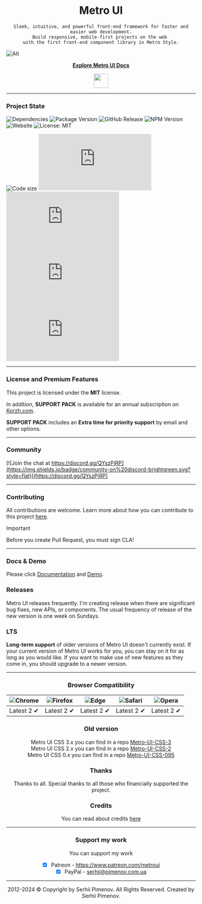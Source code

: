 <div align="center">
  <h1 align="center">Metro UI</h1>

    Sleek, intuitive, and powerful front-end framework for faster and easier web development.
    Build responsive, mobile-first projects on the web 
    with the first front-end component library in Metro Style.
</div>

![Alt](https://repobeats.axiom.co/api/embed/75c6aba3d69c314c78727354cc6082e916ad1297.svg "Repobeats analytics image")


<p align="center">
    <a href="https://docs-new.metroui.org.ua/"><strong>Explore Metro UI Docs</strong></a>
</p>

<p align="center">
<a href="https://www.patreon.com/metroui">
	<img src="https://c5.patreon.com/external/logo/become_a_patron_button@2x.png" height="38">
</a>
</p>

----

### Project State
![Dependencies](https://img.shields.io/badge/Dependencies-none-darklime.svg)
![Package Version](https://img.shields.io/github/package-json/v/olton/Metro-UI-CSS)
![GitHub Release](https://img.shields.io/github/v/release/olton/Metro-UI-CSS)
![NPM Version](https://img.shields.io/npm/v/%40olton%2Fmetroui)
![Website](https://img.shields.io/website/https/metroui.org.ua.svg)
![License: MIT](https://img.shields.io/badge/License-MIT-blue.svg?color=7852a9)

![Code size](https://img.shields.io/github/languages/code-size/olton/Metro-UI-CSS.svg?color=830000)
![GitHub Css Size](https://img.shields.io/github/size/olton/Metro-UI-CSS/lib%2Fmetro.css?label=CSS%20Size&color=fd9812)
![GitHub JS Size](https://img.shields.io/github/size/olton/Metro-UI-CSS/lib%2Fmetro.js?label=JS%20Size&color=8f99ff)
![GitHub Icons Size](https://img.shields.io/github/size/olton/Metro-UI-CSS/lib%2Ficons.css?label=Icons%20Size&color=01796f)
![GitHub Bundle Size](https://img.shields.io/github/size/olton/Metro-UI-CSS/lib%2Fmetro.all.js?label=Bundle%20Size&color=8d4585)

---

### License and Premium Features
This project is licensed under the **MIT** license. 

In addition, **SUPPORT PACK** is available for an annual subscription on [Korzh.com](https://korzh.com/metroui).

**SUPPORT PACK** includes an **Extra time for priority support** by email and other options.

---

### Community

[![Join the chat at https://discord.gg/QYszPjRP](https://img.shields.io/badge/community-on%20discord-brightgreen.svg?style=flat)](https://discord.gg/QYszPjRP)

---

### Contributing
All contributions are welcome. Learn more about how you can contribute to this project [here](CONTRIBUTING.md). 

> [!IMPORTANT]
> Before you create Pull Request, you must sign CLA!


---
 
### Docs & Demo

Please click [Documentation](https://docs-new.metroui.org.ua) and [Demo](https://panda.metroui.org.ua).   

### Releases

Metro UI releases frequently. 
I'm creating release when there are significant bug fixes, new APIs, or components.
The usual frequency of release of the new version is one week on Sundays.

### LTS
**Long-term support** of older versions of Metro UI doesn't currently exist. 
If your current version of Metro UI works for you, you can stay on it for as long as you would like. 
If you want to make use of new features as they come in, you should upgrade to a newer version.


---

<div align="center">

### Browser Compatibility
![Chrome](https://raw.github.com/alrra/browser-logos/master/src/chrome/chrome_48x48.png) | ![Firefox](https://raw.github.com/alrra/browser-logos/master/src/firefox/firefox_48x48.png) | ![Edge](https://raw.github.com/alrra/browser-logos/master/src/edge/edge_48x48.png) | ![Safari](https://raw.github.com/alrra/browser-logos/master/src/safari/safari_48x48.png) | ![Opera](https://raw.github.com/alrra/browser-logos/master/src/opera/opera_48x48.png) 
--- | --- | --- | --- | --- |
Latest 2 ✔ | Latest 2 ✔ | Latest 2 ✔ | Latest 2 ✔ | Latest 2 ✔ |

</div>

<div align="center">

### Old version
Metro UI CSS 3.x you can find in a repo [Metro-UI-CSS-3](https://github.com/olton/Metro-UI-CSS-3)     
Metro UI CSS 2.x you can find in a repo [Metro-UI-CSS-2](https://github.com/olton/Metro-UI-CSS-2)     
Metro UI CSS 0.x you can find in a repo [Metro-UI-CSS-095](https://github.com/olton/Metro-UI-CSS-095) 

### Thanks
Thanks to all. Special thanks to all those who financially supported the project.    

### Credits
You can read about credits [here](CREDITS.md)

---

### Support my work
You can support my work
+ [x] Patreon - https://www.patreon.com/metroui
+ [x] PayPal - serhii@pimenov.com.ua

---

2012-2024 © Copyright by Serhii Pimenov. All Rights Reserved. Created by Serhii Pimenov.

</div>
